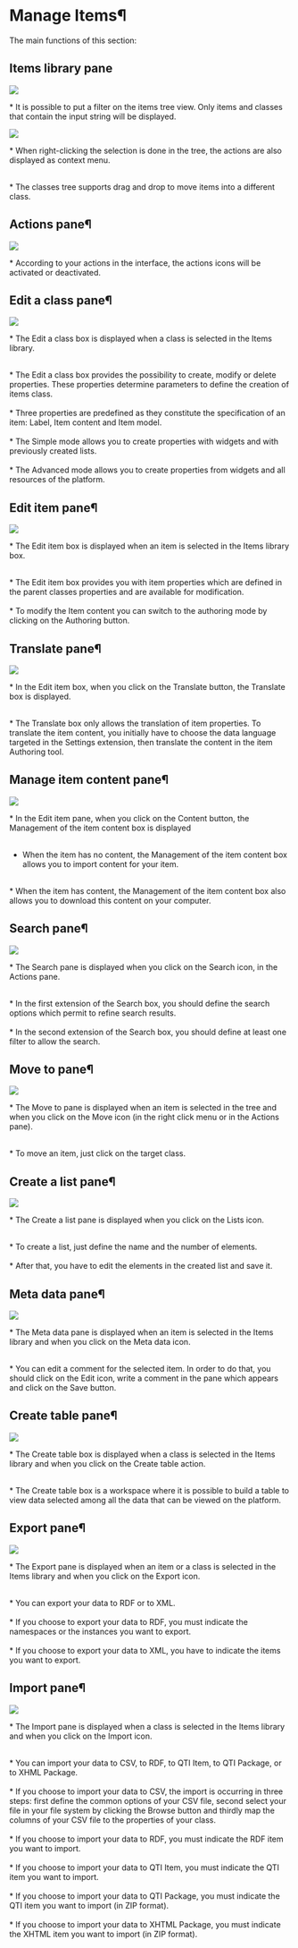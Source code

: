 <!--
created_at: '2011-04-21 16:04:55'
updated_at: '2013-03-13 13:17:15'
authors:
    - 'Jérôme Bogaerts'
contributors:
    - 'Franck Gismondi'
tags:
    - Items
-->

Manage Items¶
=============

The main functions of this section:

Items library pane
------------------

![](../resources/items-library.png)

\* It is possible to put a filter on the items tree view. Only items and classes that contain the input string will be displayed.<br/>

![](../resources/Manage_items.jpeg)

\* When right-clicking the selection is done in the tree, the actions are also displayed as context menu.<br/>

 <br/>
* The classes tree supports drag and drop to move items into a different class.

Actions pane¶
-------------

![](../resources/items-actions.png)

\* According to your actions in the interface, the actions icons will be activated or deactivated.

Edit a class pane¶
------------------

![](../resources/items-editclass.png)

\* The Edit a class box is displayed when a class is selected in the Items library.<br/>

 <br/>
* The Edit a class box provides the possibility to create, modify or delete properties. These properties determine parameters to define the creation of items class.<br/>

 <br/>
* Three properties are predefined as they constitute the specification of an item: Label, Item content and Item model.<br/>

 <br/>
* The Simple mode allows you to create properties with widgets and with previously created lists.<br/>

 <br/>
* The Advanced mode allows you to create properties from widgets and all resources of the platform.

Edit item pane¶
---------------

![](../resources/items-edit.png)

\* The Edit item box is displayed when an item is selected in the Items library box.<br/>

 <br/>
* The Edit item box provides you with item properties which are defined in the parent classes properties and are available for modification.<br/>

 <br/>
* To modify the Item content you can switch to the authoring mode by clicking on the Authoring button.

Translate pane¶
---------------

![](../resources/items-translate.png)

\* In the Edit item box, when you click on the Translate button, the Translate box is displayed.<br/>

 <br/>
* The Translate box only allows the translation of item properties. To translate the item content, you initially have to choose the data language targeted in the Settings extension, then translate the content in the item Authoring tool.

Manage item content pane¶
-------------------------

![](../resources/items-content.png)

\* In the Edit item pane, when you click on the Content button, the Management of the item content box is displayed\
 <br/>
* When the item has no content, the Management of the item content box allows you to import content for your item.<br/>

 <br/>
* When the item has content, the Management of the item content box also allows you to download this content on your computer.

Search pane¶
------------

![](../resources/items-search.png)

\* The Search pane is displayed when you click on the Search icon, in the Actions pane.<br/>

 <br/>
* In the first extension of the Search box, you should define the search options which permit to refine search results.<br/>

 <br/>
* In the second extension of the Search box, you should define at least one filter to allow the search.

Move to pane¶
-------------

![](../resources/items-move.png)

\* The Move to pane is displayed when an item is selected in the tree and when you click on the Move icon (in the right click menu or in the Actions pane).<br/>

 <br/>
* To move an item, just click on the target class.

Create a list pane¶
-------------------

![](../resources/items-list.png)

\* The Create a list pane is displayed when you click on the Lists icon.<br/>

 <br/>
* To create a list, just define the name and the number of elements.<br/>

 <br/>
* After that, you have to edit the elements in the created list and save it.

Meta data pane¶
---------------

![](../resources/items-metadata.png)

\* The Meta data pane is displayed when an item is selected in the Items library and when you click on the Meta data icon.<br/>

 <br/>
* You can edit a comment for the selected item. In order to do that, you should click on the Edit icon, write a comment in the pane which appears and click on the Save button.

Create table pane¶
------------------

![](../resources/items-createtable.png)

\* The Create table box is displayed when a class is selected in the Items library and when you click on the Create table action.<br/>

 <br/>
* The Create table box is a workspace where it is possible to build a table to view data selected among all the data that can be viewed on the platform.

Export pane¶
------------

![](../resources/items-export1.png)

\* The Export pane is displayed when an item or a class is selected in the Items library and when you click on the Export icon.<br/>

 <br/>
* You can export your data to RDF or to XML.<br/>

 <br/>
* If you choose to export your data to RDF, you must indicate the namespaces or the instances you want to export.<br/>

 <br/>
* If you choose to export your data to XML, you have to indicate the items you want to export.

Import pane¶
------------

![](../resources/items-import.png)

\* The Import pane is displayed when a class is selected in the Items library and when you click on the Import icon.<br/>

 <br/>
* You can import your data to CSV, to RDF, to QTI Item, to QTI Package, or to XHML Package.<br/>

 <br/>
* If you choose to import your data to CSV, the import is occurring in three steps: first define the common options of your CSV file, second select your file in your file system by clicking the Browse button and thirdly map the columns of your CSV file to the properties of your class.<br/>

 <br/>
* If you choose to import your data to RDF, you must indicate the RDF item you want to import.<br/>

 <br/>
* If you choose to import your data to QTI Item, you must indicate the QTI item you want to import.<br/>

 <br/>
* If you choose to import your data to QTI Package, you must indicate the QTI item you want to import (in ZIP format).<br/>

 <br/>
* If you choose to import your data to XHTML Package, you must indicate the XHTML item you want to import (in ZIP format).


